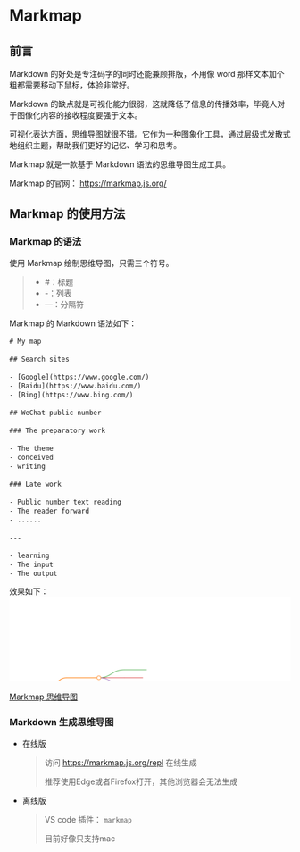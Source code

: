 # Markmap

## 前言
Markdown 的好处是专注码字的同时还能兼顾排版，不用像 word 那样文本加个粗都需要移动下鼠标，体验非常好。  

Markdown 的缺点就是可视化能力很弱，这就降低了信息的传播效率，毕竟人对于图像化内容的接收程度要强于文本。  

可视化表达方面，思维导图就很不错。它作为一种图象化工具，通过层级式发散式地组织主题，帮助我们更好的记忆、学习和思考。  

Markmap 就是一款基于 Markdown 语法的思维导图生成工具。

Markmap 的官网： <https://markmap.js.org/>

## Markmap 的使用方法

### Markmap 的语法  

使用 Markmap 绘制思维导图，只需三个符号。
> - #：标题
> - -：列表
> - —：分隔符

Markmap 的 Markdown 语法如下：  
```
# My map

## Search sites

- [Google](https://www.google.com/)
- [Baidu](https://www.baidu.com/)
- [Bing](https://www.bing.com/)

## WeChat public number

### The preparatory work

- The theme
- conceived
- writing

### Late work

- Public number text reading
- The reader forward
- ......

---

- learning
- The input
- The output
```

效果如下：  
![Markmap 思维导图](cache/markmap.svg)

[Markmap 思维导图](cache/markmap.html)

### Markdown 生成思维导图
- 在线版
    > 访问 <https://markmap.js.org/repl> 在线生成
    > 
    > 推荐使用Edge或者Firefox打开，其他浏览器会无法生成
- 离线版
    > VS code 插件： `markmap `
    > 
    > 目前好像只支持mac